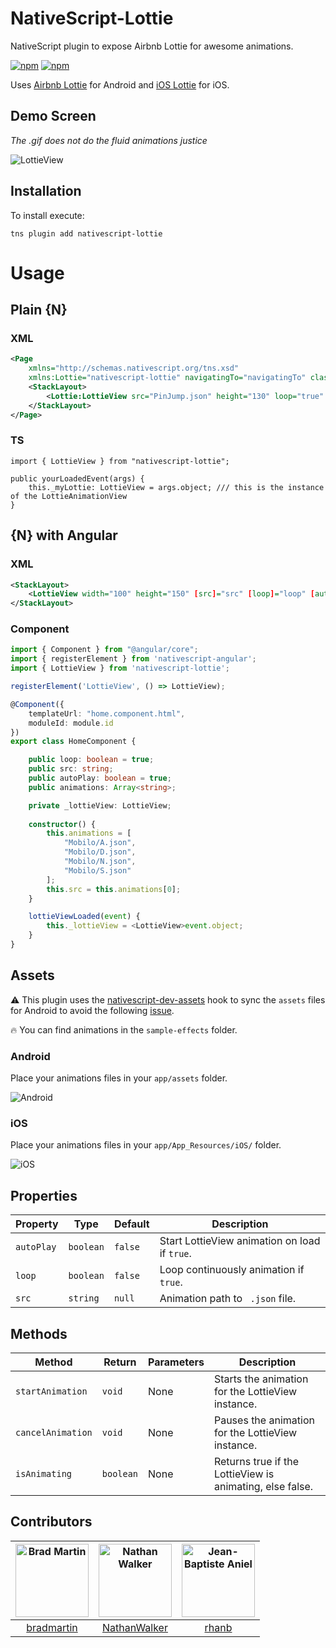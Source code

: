 # NativeScript-Lottie

NativeScript plugin to expose Airbnb Lottie for awesome animations.

[![npm](https://img.shields.io/npm/v/nativescript-lottie.svg)](https://www.npmjs.com/package/nativescript-lottie)
[![npm](https://img.shields.io/npm/dt/nativescript-lottie.svg?label=npm%20downloads)](https://www.npmjs.com/package/nativescript-lottie)

Uses [Airbnb Lottie](https://github.com/airbnb/lottie-android) for Android and [iOS Lottie](https://github.com/airbnb/lottie-ios) for iOS.

## Demo Screen

_The .gif does not do the fluid animations justice_

![LottieView](screens/lottieDemo.gif)

## Installation

To install execute:

```
tns plugin add nativescript-lottie
```
# Usage

## Plain {N}

### XML 

```xml
<Page
    xmlns="http://schemas.nativescript.org/tns.xsd"
    xmlns:Lottie="nativescript-lottie" navigatingTo="navigatingTo" class="page">
    <StackLayout>
        <Lottie:LottieView src="PinJump.json" height="130" loop="true" autoPlay="true" loaded="yourLoadedEvent" />
    </StackLayout>
</Page>
```

### TS

```TS
import { LottieView } from "nativescript-lottie";

public yourLoadedEvent(args) {
    this._myLottie: LottieView = args.object; /// this is the instance of the LottieAnimationView
}
```

## {N} with Angular

### XML

```xml
<StackLayout>
    <LottieView width="100" height="150" [src]="src" [loop]="loop" [autoPlay]="autoPlay" (loaded)="lottieViewLoaded($event)">     </LottieView>
</StackLayout>
```
### Component

```typescript
import { Component } from "@angular/core";
import { registerElement } from 'nativescript-angular';
import { LottieView } from 'nativescript-lottie';

registerElement('LottieView', () => LottieView);

@Component({
    templateUrl: "home.component.html",
    moduleId: module.id
})
export class HomeComponent {

    public loop: boolean = true;
    public src: string;
    public autoPlay: boolean = true;
    public animations: Array<string>;

    private _lottieView: LottieView;
    
    constructor() {
        this.animations = [
            "Mobilo/A.json",
            "Mobilo/D.json",
            "Mobilo/N.json",
            "Mobilo/S.json"
        ];
        this.src = this.animations[0];
    }

    lottieViewLoaded(event) {
        this._lottieView = <LottieView>event.object;
    }
}
```
## Assets

:warning: This plugin uses the [nativescript-dev-assets](https://github.com/rhanb/nativescript-dev-assets) hook to sync the `assets` files for Android to avoid the following [issue](https://github.com/NativeScript/android-runtime/issues/700).

:fire: You can find animations in the `sample-effects` folder.

### Android

Place your animations files in your `app/assets` folder.

![Android](screens/android_assets.png)

### iOS

Place your animations files in your `app/App_Resources/iOS/` folder.

![iOS](screens/ios_assets.png)

## Properties

| Property | Type | Default | Description |
| --- | --- | --- | --- |
| `autoPlay` | `boolean` | `false` | Start LottieView animation on load if `true`. |
| `loop` | `boolean` | `false` | Loop continuously animation if `true`. |
| `src` | `string` | `null` | Animation path to ` .json` file. |

## Methods

| Method | Return | Parameters | Description | 
| --- | --- | --- | --- | 
| `startAnimation` | `void`| None | Starts the animation for the LottieView instance. |
| `cancelAnimation` | `void`| None | Pauses the animation for the LottieView instance. |
| `isAnimating` | `boolean`| None | Returns true if the LottieView is animating, else false. |

## Contributors

[<img alt="Brad Martin" src="https://avatars0.githubusercontent.com/u/6006148?s=400&v=4" width="117">](https://github.com/bradmartin) | [<img alt="Nathan Walker" src="https://avatars0.githubusercontent.com/u/457187?s=400&v=4" width="117">](https://github.com/NathanWalker/) | [<img alt="Jean-Baptiste Aniel" src="https://avatars3.githubusercontent.com/u/9477179?s=460&v=4" width="117">](https://github.com/rhanb)|
:---: |:---: |:---:|
[bradmartin](https://github.com/bradmartin)|[NathanWalker](https://github.com/NathanWalker) |[rhanb](https://github.com/rhanb) |

